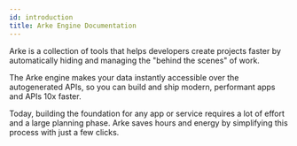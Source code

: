 ```yaml
---
id: introduction
title: Arke Engine Documentation
---
```


Arke is a collection of tools that helps developers create projects faster by automatically hiding and 
managing the "behind the scenes" of work.

The Arke engine makes your data instantly accessible over the autogenerated APIs, so you can build and ship modern, performant apps and APIs 10x faster.

Today, building the foundation for any app or service requires a lot of effort and a large planning phase. 
Arke saves hours and energy by simplifying this process with just a few clicks.